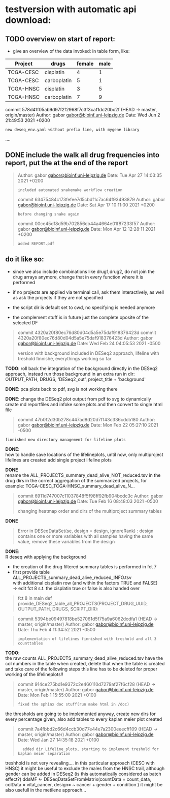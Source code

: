 # testversion with automatic api download:

## TODO overview on start of report:
* give an overview of the data invoked: in table form, like:

Project   |drugs      |female | male
----------|-----------|-------|-----
TCGA-CESC |cisplatin  |4      |1 
TCGA-CESC |carboplatin|5      |1
TCGA-HNSC |cisplatin  |3      |5 
TCGA-HNSC |carboplatin|7      |9

commit 578d41f05ab9d97f2f2968f7c3f3caf1dc20bc2f (HEAD -> master, origin/master)
Author: gabor <gabor@bioinf.uni-leipzig.de>
Date:   Wed Jun 2 21:49:53 2021 +0200

    new deseq_env.yaml without prefix line, with mygene library
    
....

## DONE include the walk all drug frequencies into report, put the at the end of the report 

> Author: gabor <gabor@bioinf.uni-leipzig.de>
> Date:   Tue Apr 27 14:03:35 2021 +0200
> 
>     included automated snakemake workflow creation
> 
> commit 63475484c173fefee7d5cbdf1c7ac64f93493879
> Author: gabor <gabor@bioinf.uni-leipzig.de>
> Date:   Sat Apr 17 10:11:00 2021 +0200
> 
>     before changing snake again
> 
> commit 00ce45df8d59b702856cb44a4664e01f87233f57
> Author: gabor <gabor@bioinf.uni-leipzig.de>
> Date:   Mon Apr 12 12:28:11 2021 +0200
> 
>     added REPORT.pdf



## do it like so:
- since we also include combinations like drug1,drug2, do not join the drug
  arrays anymore, change that in every function where it is performed
- if no projects are applied via terminal call, ask them interactively, as well
  as ask the projects if they are not specified 
- the script dir is default set to cwd, no specifying is needed anymore

- the complement stuff is in future just the complete oposite of the selected
  DF
>commit 4320a20f80ec76d80d04d5a5e75daf918376423d
>commit 4320a20f80ec76d80d04d5a5e75daf918376423d
>Author: gabor <gabor@bioinf.uni-leipzig.de>
>Date:   Wed Feb 24 04:05:53 2021 -0500
>
>    version with background included in DESeq2 approach, lifeline with treshold finnishe, everythings working so far
>
__TODO__:
roll back the integration of the background directly in the DESeq2 approach,
instead run those background in an extra run in dir:
OUTPUT_PATH, DRUGS, 'DESeq2_out', project_title + 'background'

__DONE__:
pca plots back to pdf, svg is not working there

__DONE__:
change the DESeq2 plot output from pdf to svg to dynamically create md
reportfiles and infoke some plots and then convert to single html file

> commit 47b0f2d30b278c447ad8d20d7f143c336cdcb180
> Author: gabor <gabor@bioinf.uni-leipzig.de>
> Date:   Mon Feb 22 05:27:10 2021 -0500

    finnished new directory management for lifeline plots

__DONE__:  
how to handle save locations of the lifelineplots, until now, only multiproject
lifelines are created add single project lifeline plots

__DONE__  
rename the ALL_PROJECTS_summary_dead_alive_NOT_reduced.tsv in the drug dirs in the correct
aggregation of the summarized projects, for example: TCGA-CESC_TCGA-HNSC_summary_dead_alive_N...

> commit 6911d747007c11037848f5f98ff92fb904bcdc3c
> Author: gabor <gabor@bioinf.uni-leipzig.de>
> Date:   Tue Feb 16 08:48:03 2021 -0500
> 
> changing heatmap order and dirs of the multiproject summary tables

__DONE__   
>Error in DESeqDataSet(se, design = design, ignoreRank) : 
  >design contains one or more variables with all samples having the same value,
  >remove these variables from the design
  
__DONE__:  
R deseq with applying the background  

- the creation of the drug filtered summary tables is performed in fct 7  
- first provide table ALL_PROJECTS_summary_dead_alive_reduced_INFO.tsv  
with additional cisplatin row (and within the factors TRUE and FALSE)  
->   edit fct 8 s.t. the cisplatin true or false is also handed over
> fct 8 in main
>def provide_DESeq2_table_all_PROJECTS(PROJECT_DRUG_UUID, OUTPUT_PATH, DRUGS,
>                                      SCRIPT_DIR):

> commit 5394be09497818be527061d5f75a9a6062dcdfa1 (HEAD -> master, origin/master)
> Author: gabor <gabor@bioinf.uni-leipzig.de>
> Date:   Thu Feb 4 11:34:52 2021 -0500
> 
>     implementation of lifelines finnished with treshold and all 3 counttables

__TODO__:  
the raw counts ALL_PROJECTS_summary_dead_alive_reduced.tsv have the col numbers
in the table when created, delete that when the table is created and take care
of the following steps this line has to be deleted for proper working of the
lifelineplots!!


> commit 914ce275bd1e9372c2e460110d7279af27f6cf28 (HEAD -> master, origin/master)
> Author: gabor <gabor@bioinf.uni-leipzig.de>
> Date:   Mon Feb 1 15:55:00 2021 +0100
>
>     fixed the sphinx doc stuff(run make html in /doc)

the thresholds are going to be implemented anyway, create new dirs for every
percentage given, also add tables to every kaplan meier plot created



> commit 7a4fbbd2c66d4ccb30d77e44e7a2300eeecff109 (HEAD -> master, origin/master)
> Author: gabor <gabor@bioinf.uni-leipzig.de>
> Date:   Wed Jan 27 14:35:18 2021 +0100
>
>       added dir Lifeline_plots, starting to implement treshold for kaplan meier separation

treshhold is not very revealing.... 
in this particular approach (CESC with HNSC) it might be useful to exclude the
males from the HNSC trail, although gender can be added in DESeq2 (is this automatically
considered as batch effect?) 
ddsMF <- DESeqDataSetFromMatrix(countData = count_data, colData = vital_cancer, design= ~ cancer + gender + condition )
it might be also usefull in the metilene approach...
